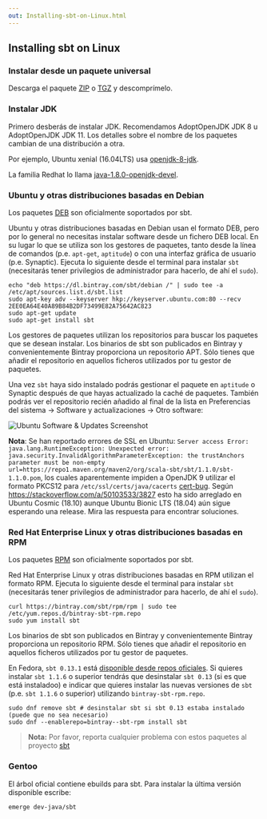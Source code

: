 ```yaml
---
out: Installing-sbt-on-Linux.html
---
```


  [ZIP]: $sbt_native_package_base$/sbt-$app_version$.zip
  [TGZ]: $sbt_native_package_base$/sbt-$app_version$.tgz
  [RPM]: $sbt_rpm_package_base$sbt-$app_version$.rpm
  [DEB]: $sbt_deb_package_base$sbt-$app_version$.deb
  [Manual-Installation]: Manual-Installation.html
  [website127]: https://github.com/sbt/website/issues/127
  [cert-bug]: https://bugs.launchpad.net/ubuntu/+source/ca-certificates-java/+bug/1739631

Installing sbt on Linux
-----------------------

### Instalar desde un paquete universal

Descarga el paquete [ZIP][ZIP] o [TGZ][TGZ] y descomprímelo.

### Instalar JDK

Primero desberás de instalar JDK. Recomendamos AdoptOpenJDK JDK 8 u AdoptOpenJDK JDK 11.
Los detalles sobre el nombre de los paquetes cambian de una distribución a otra.

Por ejemplo, Ubuntu xenial (16.04LTS) usa
[openjdk-8-jdk](https://packages.ubuntu.com/hu/xenial/openjdk-8-jdk).

La familia Redhat lo llama
[java-1.8.0-openjdk-devel](https://apps.fedoraproject.org/packages/java-1.8.0-openjdk-devel).

### Ubuntu y otras distribuciones basadas en Debian

Los paquetes [DEB][DEB] son oficialmente soportados por sbt.

Ubuntu y otras distribuciones basadas en Debian usan el formato DEB, pero por lo
general no necesitas instalar software desde un fichero DEB local.
En su lugar lo que se utiliza son los gestores de paquetes, tanto desde la línea de
comandos (p.e. `apt-get`, `aptitude`) o con una interfaz gráfica de usuario
(p.e. Synaptic).
Ejecuta lo siguiente desde el terminal para instalar `sbt`
(necesitarás tener privilegios de administrador para hacerlo, de ahí el `sudo`).

    echo "deb https://dl.bintray.com/sbt/debian /" | sudo tee -a /etc/apt/sources.list.d/sbt.list
    sudo apt-key adv --keyserver hkp://keyserver.ubuntu.com:80 --recv 2EE0EA64E40A89B84B2DF73499E82A75642AC823
    sudo apt-get update
    sudo apt-get install sbt

Los gestores de paquetes utilizan los repositorios para buscar los paquetes que
se desean instalar. Los binarios de sbt son publicados en Bintray y
convenientemente Bintray proporciona un repositorio APT.
Sólo tienes que añadir el repositorio en aquellos ficheros utilizados por tu
gestor de paquetes.

Una vez `sbt` haya sido instalado podrás gestionar el paquete en `aptitude` o
Synaptic después de que hayas actualizado la caché de paquetes. También podrás
ver el repositorio recién añadido al final de la lista en
Preferencias del sistema -> Software y actualizaciones -> Otro software:

![Ubuntu Software & Updates Screenshot](../files/ubuntu-sources.png "Ubuntu Software & Updates Screenshot")

**Nota**: Se han reportado errores de SSL en Ubuntu: `Server access Error:
java.lang.RuntimeException: Unexpected error:
java.security.InvalidAlgorithmParameterException: the trustAnchors parameter
must be non-empty url=https://repo1.maven.org/maven2/org/scala-sbt/sbt/1.1.0/sbt-1.1.0.pom`,
los cuales aparentemente impiden a OpenJDK 9 utilizar el formato PKCS12 para
`/etc/ssl/certs/java/cacerts` [cert-bug][cert-bug].
Según <https://stackoverflow.com/a/50103533/3827> esto ha sido arreglado en
Ubuntu Cosmic (18.10) aunque Ubuntu Bionic LTS (18.04) aún sigue esperando una
release. Mira las respuesta para encontrar soluciones.

### Red Hat Enterprise Linux y otras distribuciones basadas en RPM

Los paquetes [RPM][RPM] son oficialmente soportados por sbt.

Red Hat Enterprise Linux y otras distribuciones basadas en RPM utilizan el
formato RPM. Ejecuta lo siguiente desde el terminal para instalar `sbt`
(necesitarás tener privilegios de administrador para hacerlo, de ahí el `sudo`).

    curl https://bintray.com/sbt/rpm/rpm | sudo tee /etc/yum.repos.d/bintray-sbt-rpm.repo
    sudo yum install sbt

Los binarios de sbt son publicados en Bintray y convenientemente Bintray
proporciona un repositorio RPM. Sólo tienes que añadir el repositorio en
aquellos ficheros utilizados por tu gestor de paquetes.

En Fedora, `sbt 0.13.1` está [disponible desde repos oficiales](https://fedora.pkgs.org/28/fedora-i386/sbt-0.13.1-9.fc28.1.noarch.rpm.html).
Si quieres instalar `sbt 1.1.6` o superior tendrás que desinstalar `sbt 0.13`
(si es que está instaladoo) e indicar que quieres instalar las nuevas versiones
de `sbt` (p.e. `sbt 1.1.6` o superior) utilizando `bintray-sbt-rpm.repo`.

    sudo dnf remove sbt # desinstalar sbt si sbt 0.13 estaba instalado (puede que no sea necesario)
    sudo dnf --enablerepo=bintray--sbt-rpm install sbt

> **Nota:** Por favor, reporta cualquier problema con estos paquetes al proyecto
> [sbt](https://github.com/sbt/sbt)

### Gentoo

El árbol oficial contiene ebuilds para sbt. Para instalar la última versión
disponible escribe:

    emerge dev-java/sbt
